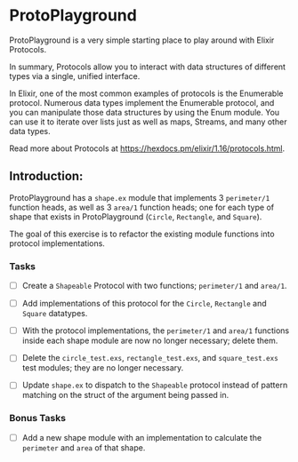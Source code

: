 # ProtoPlayground
ProtoPlayground is a very simple starting place to play around with Elixir Protocols. 

In summary, Protocols allow you to interact with data structures of different types via a single, unified interface. 

In Elixir, one of the most common examples of protocols is the Enumerable protocol. Numerous data types implement the Enumerable protocol, and you can manipulate those data structures by using the Enum module. You can use it to iterate over lists just as well as maps, Streams, and many other data types.

Read more about Protocols at https://hexdocs.pm/elixir/1.16/protocols.html.

## Introduction:
ProtoPlayground has a `shape.ex` module that implements 3 `perimeter/1` function heads, as well as 3 `area/1` function heads; one for each type of shape that exists in ProtoPlayground (`Circle`, `Rectangle`, and `Square`).

The goal of this exercise is to refactor the existing module functions into protocol implementations.

### Tasks
- [ ] Create a `Shapeable` Protocol with two functions; `perimeter/1` and `area/1`. 
- [ ] Add implementations of this protocol for the `Circle`, `Rectangle` and `Square` datatypes.
- [ ] With the protocol implementations, the `perimeter/1` and `area/1` functions inside each shape module are now no longer necessary; delete them.
- [ ] Delete the `circle_test.exs`, `rectangle_test.exs`, and `square_test.exs` test modules; they are no longer necessary.
- [ ] Update `shape.ex` to dispatch to the `Shapeable` protocol instead of pattern matching on the struct of the argument being passed in.


### Bonus Tasks
- [ ] Add a new shape module  with an implementation to calculate the `perimeter` and `area` of that shape.

